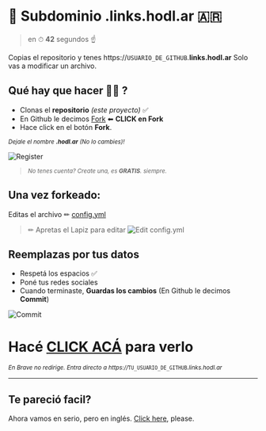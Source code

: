 # 🧉 Subdominio .links.hodl.ar 🇦🇷

> en ⏱ **42** segundos ☝

Copias el repositorio y tenes https://`USUARIO_DE_GITHUB`.**links.hodl.ar**
Solo vas a modificar un archivo.

## Qué hay que hacer 🤌🤌 ?

- Clonas el **repositorio** _(este proyecto)_ ✅
- En Github le decimos [Fork](https://github.com/lacrypta/.hodl.ar/fork) ⬅ **CLICK en Fork**
- Hace click en el botón **Fork**.

<sub>_Dejale el nombre **.hodl.ar** (No lo cambies)!_</sub>

![Register](https://raw.githubusercontent.com/lacrypta/.hodl.ar/hidden/docs/register.png "Register")

> <sub>_No tenes cuenta? Create una, es **GRATIS**. siempre._<sub>

## Una vez forkeado:

Editas el archivo ✏ [config.yml](config.yml)

> ✏ Apretas el Lapiz para editar
> ![Edit config.yml](https://raw.githubusercontent.com/lacrypta/.hodl.ar/hidden/docs/edit.png "Edit config.yml")

## Reemplazas por tus datos

- Respetá los espacios ✅
- Poné tus redes sociales
- Cuando terminaste, **Guardas los cambios** (En Github le decimos **Commit**)

![Commit](https://raw.githubusercontent.com/lacrypta/.hodl.ar/hidden/docs/commit.png "Commit Changes")

# Hacé [CLICK ACÁ](https://hodl.ar/api/subdomain/redirect) para verlo

<sub>_En Brave no redirige. Entra directo a https://_`TU_USUARIO_DE_GITHUB`_.links.hodl.ar_</sub>

---

## Te pareció facil?

Ahora vamos en serio, pero en inglés.
[Click here](https://github.com/lacrypta/links), please.
